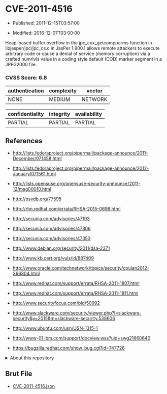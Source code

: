 # CVE-2011-4516

- Published: 2011-12-15T03:57:00

- Modified: 2016-12-07T03:00:00

Heap-based buffer overflow in the jpc_cox_getcompparms function in libjasper/jpc/jpc_cs.c in JasPer 1.900.1 allows remote attackers to execute arbitrary code or cause a denial of service (memory corruption) via a crafted numrlvls value in a coding style default (COD) marker segment in a JPEG2000 file.

### CVSS Score: **6.8**

| authentication | complexity | vector |
| --- | --- | --- |
| NONE | MEDIUM | NETWORK |

| confidentiality | integrity | availability |
| --- | --- | --- |
| PARTIAL | PARTIAL | PARTIAL |

## References

* http://lists.fedoraproject.org/pipermail/package-announce/2011-December/071458.html

* http://lists.fedoraproject.org/pipermail/package-announce/2012-January/071561.html

* http://lists.opensuse.org/opensuse-security-announce/2011-12/msg00010.html

* http://osvdb.org/77595

* http://rhn.redhat.com/errata/RHSA-2015-0698.html

* http://secunia.com/advisories/47193

* http://secunia.com/advisories/47306

* http://secunia.com/advisories/47353

* http://www.debian.org/security/2011/dsa-2371

* http://www.kb.cert.org/vuls/id/887409

* http://www.oracle.com/technetwork/topics/security/cpujan2012-366304.html

* http://www.redhat.com/support/errata/RHSA-2011-1807.html

* http://www.redhat.com/support/errata/RHSA-2011-1811.html

* http://www.securityfocus.com/bid/50992

* http://www.slackware.com/security/viewer.php?l=slackware-security&y=2015&m=slackware-security.538606

* http://www.ubuntu.com/usn/USN-1315-1

* http://www-01.ibm.com/support/docview.wss?uid=swg21660640

* https://bugzilla.redhat.com/show_bug.cgi?id=747726

<details>
<summary>About this repository</summary> 

  This repository is part of the project [Live Hack CVE](https://github.com/Live-Hack-CVE). Main website can be found [www.live-hack.org](https://www.live-hack.org) 
  
  Made by [Sn0wAlice](https://github.com/Sn0wAlice) for the people that care about security and need to have a feed of the latest CVEs. Hope you enjoy it, don't forget to star the repo and follow me on [Twitter](https://twitter.com/Sn0wAlice) and [Github](https://github.com/Sn0wAlice). And that is my [personnal website](https://www.alice-snow.me/)

  - [Home Page](https://github.com/Live-Hack-CVE)
  - [Framework](https://github.com/Live-Hack-CVE/cve-framework)
  - [CVE database](https://github.com/Live-Hack-CVE/full_database)
  - [Changelog](https://github.com/Live-Hack-CVE/Changelog)
</details>

## Brut File

* [CVE-2011-4516.json](https://raw.githubusercontent.com/Live-Hack-CVE/full_database/main/cves/2011/CVE-2011-4516.json)

